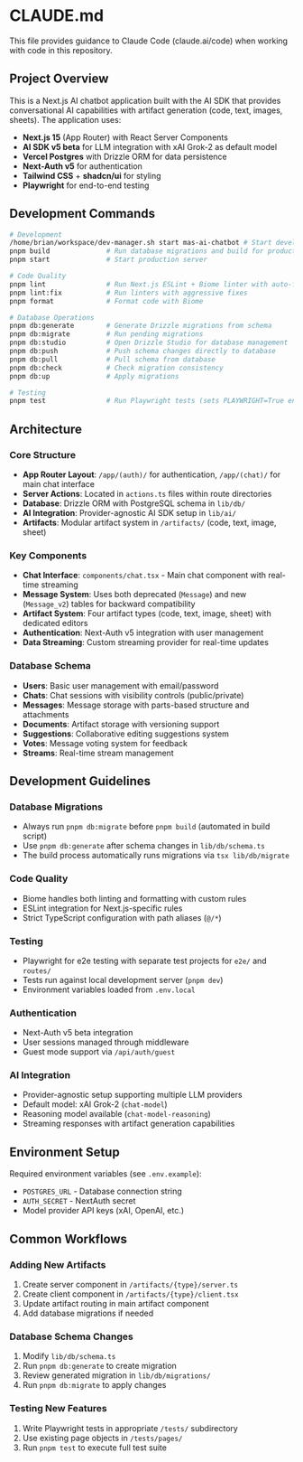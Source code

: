 # CLAUDE.md

This file provides guidance to Claude Code (claude.ai/code) when working with code in this repository.

## Project Overview

This is a Next.js AI chatbot application built with the AI SDK that provides conversational AI capabilities with artifact generation (code, text, images, sheets). The application uses:

- **Next.js 15** (App Router) with React Server Components
- **AI SDK v5 beta** for LLM integration with xAI Grok-2 as default model
- **Vercel Postgres** with Drizzle ORM for data persistence
- **Next-Auth v5** for authentication
- **Tailwind CSS** + **shadcn/ui** for styling
- **Playwright** for end-to-end testing

## Development Commands

```bash
# Development
/home/brian/workspace/dev-manager.sh start mas-ai-chatbot # Start development server on port 3000 with turbo, don't use pnpm dev.
pnpm build              # Run database migrations and build for production
pnpm start              # Start production server

# Code Quality
pnpm lint               # Run Next.js ESLint + Biome linter with auto-fix
pnpm lint:fix           # Run linters with aggressive fixes
pnpm format             # Format code with Biome

# Database Operations
pnpm db:generate        # Generate Drizzle migrations from schema
pnpm db:migrate         # Run pending migrations
pnpm db:studio          # Open Drizzle Studio for database management
pnpm db:push            # Push schema changes directly to database
pnpm db:pull            # Pull schema from database
pnpm db:check           # Check migration consistency
pnpm db:up              # Apply migrations

# Testing
pnpm test               # Run Playwright tests (sets PLAYWRIGHT=True env var)
```

## Architecture

### Core Structure
- **App Router Layout**: `/app/(auth)/` for authentication, `/app/(chat)/` for main chat interface
- **Server Actions**: Located in `actions.ts` files within route directories
- **Database**: Drizzle ORM with PostgreSQL schema in `lib/db/`
- **AI Integration**: Provider-agnostic AI SDK setup in `lib/ai/`
- **Artifacts**: Modular artifact system in `/artifacts/` (code, text, image, sheet)

### Key Components
- **Chat Interface**: `components/chat.tsx` - Main chat component with real-time streaming
- **Message System**: Uses both deprecated (`Message`) and new (`Message_v2`) tables for backward compatibility
- **Artifact System**: Four artifact types (code, text, image, sheet) with dedicated editors
- **Authentication**: Next-Auth v5 integration with user management
- **Data Streaming**: Custom streaming provider for real-time updates

### Database Schema
- **Users**: Basic user management with email/password
- **Chats**: Chat sessions with visibility controls (public/private)
- **Messages**: Message storage with parts-based structure and attachments
- **Documents**: Artifact storage with versioning support
- **Suggestions**: Collaborative editing suggestions system
- **Votes**: Message voting system for feedback
- **Streams**: Real-time stream management

## Development Guidelines

### Database Migrations
- Always run `pnpm db:migrate` before `pnpm build` (automated in build script)
- Use `pnpm db:generate` after schema changes in `lib/db/schema.ts`
- The build process automatically runs migrations via `tsx lib/db/migrate`

### Code Quality
- Biome handles both linting and formatting with custom rules
- ESLint integration for Next.js-specific rules
- Strict TypeScript configuration with path aliases (`@/*`)

### Testing
- Playwright for e2e testing with separate test projects for `e2e/` and `routes/`
- Tests run against local development server (`pnpm dev`)
- Environment variables loaded from `.env.local`

### Authentication
- Next-Auth v5 beta integration
- User sessions managed through middleware
- Guest mode support via `/api/auth/guest`

### AI Integration
- Provider-agnostic setup supporting multiple LLM providers
- Default model: xAI Grok-2 (`chat-model`)
- Reasoning model available (`chat-model-reasoning`)
- Streaming responses with artifact generation capabilities

## Environment Setup

Required environment variables (see `.env.example`):
- `POSTGRES_URL` - Database connection string
- `AUTH_SECRET` - NextAuth secret
- Model provider API keys (xAI, OpenAI, etc.)

## Common Workflows

### Adding New Artifacts
1. Create server component in `/artifacts/{type}/server.ts`
2. Create client component in `/artifacts/{type}/client.tsx`
3. Update artifact routing in main artifact component
4. Add database migrations if needed

### Database Schema Changes
1. Modify `lib/db/schema.ts`
2. Run `pnpm db:generate` to create migration
3. Review generated migration in `lib/db/migrations/`
4. Run `pnpm db:migrate` to apply changes

### Testing New Features
1. Write Playwright tests in appropriate `/tests/` subdirectory
2. Use existing page objects in `/tests/pages/`
3. Run `pnpm test` to execute full test suite